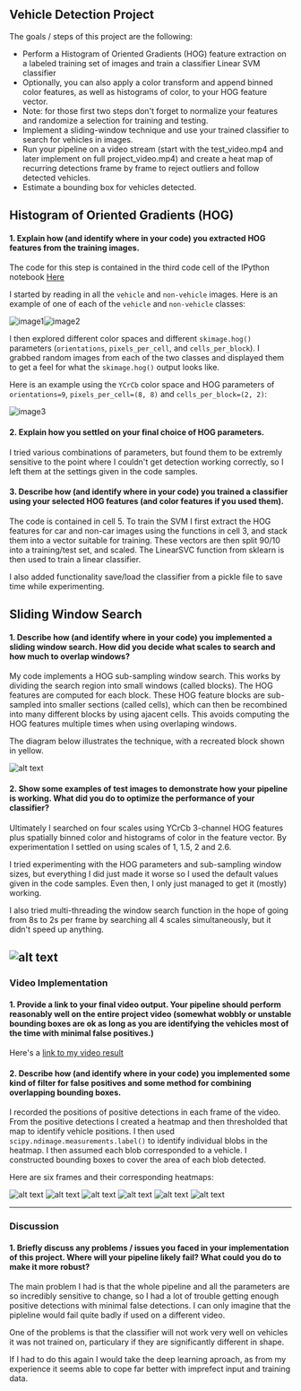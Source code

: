 
## Vehicle Detection Project

The goals / steps of this project are the following:

* Perform a Histogram of Oriented Gradients (HOG) feature extraction on a labeled training set of images and train a classifier Linear SVM classifier
* Optionally, you can also apply a color transform and append binned color features, as well as histograms of color, to your HOG feature vector. 
* Note: for those first two steps don't forget to normalize your features and randomize a selection for training and testing.
* Implement a sliding-window technique and use your trained classifier to search for vehicles in images.
* Run your pipeline on a video stream (start with the test_video.mp4 and later implement on full project_video.mp4) and create a heat map of recurring detections frame by frame to reject outliers and follow detected vehicles.
* Estimate a bounding box for vehicles detected.

[//]: # (Image References)
[image1]: ./examples/car.png
[image2]: ./examples/notcar.png
[image3]: ./examples/hogvis.png
[image4]: ./examples/hog-sub.jpg
[image5]: ./examples/pipeline.png
[image6]: ./examples/1.png
[image7]: ./examples/2.png
[image8]: ./examples/3.png
[image9]: ./examples/4.png
[image10]: ./examples/5.png
[image11]: ./examples/6.png
[image]: ./examples/.png
[image]: ./examples/.png
[video1]: ./project_video.mp4


## Histogram of Oriented Gradients (HOG)

#### 1. Explain how (and identify where in your code) you extracted HOG features from the training images.

The code for this step is contained in the third code cell of the IPython notebook [Here](https://github.com/PeeJay/CarND-Vehicle-Detection/blob/master/Code.ipynb)

I started by reading in all the `vehicle` and `non-vehicle` images.  Here is an example of one of each of the `vehicle` and `non-vehicle` classes:

![image1]![image2]

I then explored different color spaces and different `skimage.hog()` parameters (`orientations`, `pixels_per_cell`, and `cells_per_block`).  I grabbed random images from each of the two classes and displayed them to get a feel for what the `skimage.hog()` output looks like.

Here is an example using the `YCrCb` color space and HOG parameters of `orientations=9`, `pixels_per_cell=(8, 8)` and `cells_per_block=(2, 2)`:


![image3]

#### 2. Explain how you settled on your final choice of HOG parameters.

I tried various combinations of parameters, but found them to be extremly sensitive to the point where I couldn't get detection working correctly, so I left them at the settings given in the code samples.

#### 3. Describe how (and identify where in your code) you trained a classifier using your selected HOG features (and color features if you used them).

The code is contained in cell 5. To train the SVM I first extract the HOG features for car and non-car images using the functions in cell 3, and stack them into a vector suitable for training. These vectors are then split 90/10 into a training/test set, and scaled. The LinearSVC function from sklearn is then used to train a linear classifier.

I also added functionality save/load the classifier from a pickle file to save time while experimenting.

## Sliding Window Search

#### 1. Describe how (and identify where in your code) you implemented a sliding window search.  How did you decide what scales to search and how much to overlap windows?

My code implements a HOG sub-sampling window search. This works by dividing the search region into small windows (called blocks). The HOG features are computed for each block. These HOG feature blocks are sub-sampled into smaller sections (called cells), which can then be recombined into many different blocks by using ajacent cells. This avoids computing the HOG features multiple times when using overlaping windows.

The diagram below illustrates the technique, with a recreated block shown in yellow.

![alt text][image4]

#### 2. Show some examples of test images to demonstrate how your pipeline is working.  What did you do to optimize the performance of your classifier?

Ultimately I searched on four scales using YCrCb 3-channel HOG features plus spatially binned color and histograms of color in the feature vector. By experimentation I settled on using scales of 1, 1.5, 2 and 2.6.

 I tried experimenting with the HOG parameters and sub-sampling window sizes, but everything I did just made it worse so I used the default values given in the code samples. Even then, I only just managed to get it (mostly) working.

 I also tried multi-threading the window search function in the hope of going from 8s to 2s per frame by searching all 4 scales simultaneously, but it didn't speed up anything.


![alt text][image5]
---

### Video Implementation

#### 1. Provide a link to your final video output.  Your pipeline should perform reasonably well on the entire project video (somewhat wobbly or unstable bounding boxes are ok as long as you are identifying the vehicles most of the time with minimal false positives.)
Here's a [link to my video result](./project_video_output.mp4)


#### 2. Describe how (and identify where in your code) you implemented some kind of filter for false positives and some method for combining overlapping bounding boxes.

I recorded the positions of positive detections in each frame of the video.  From the positive detections I created a heatmap and then thresholded that map to identify vehicle positions.  I then used `scipy.ndimage.measurements.label()` to identify individual blobs in the heatmap.  I then assumed each blob corresponded to a vehicle.  I constructed bounding boxes to cover the area of each blob detected.  

Here are six frames and their corresponding heatmaps:

![alt text][image6]
![alt text][image7]
![alt text][image8]
![alt text][image9]
![alt text][image10]
![alt text][image11]


---

### Discussion

#### 1. Briefly discuss any problems / issues you faced in your implementation of this project.  Where will your pipeline likely fail?  What could you do to make it more robust?

The main problem I had is that the whole pipeline and all the parameters are so incredibly sensitive to change, so I had a lot of trouble getting enough positive detections with minimal false detections. I can only imagine that the pipleline would fail quite badly if used on a different video.

One of the problems is that the classifier will not work very well on vehicles it was not trained on, particulary if they are significantly different in shape.

If I had to do this again I would take the deep learning aproach, as from my experience it seems able to cope far better with imprefect input and training data.

